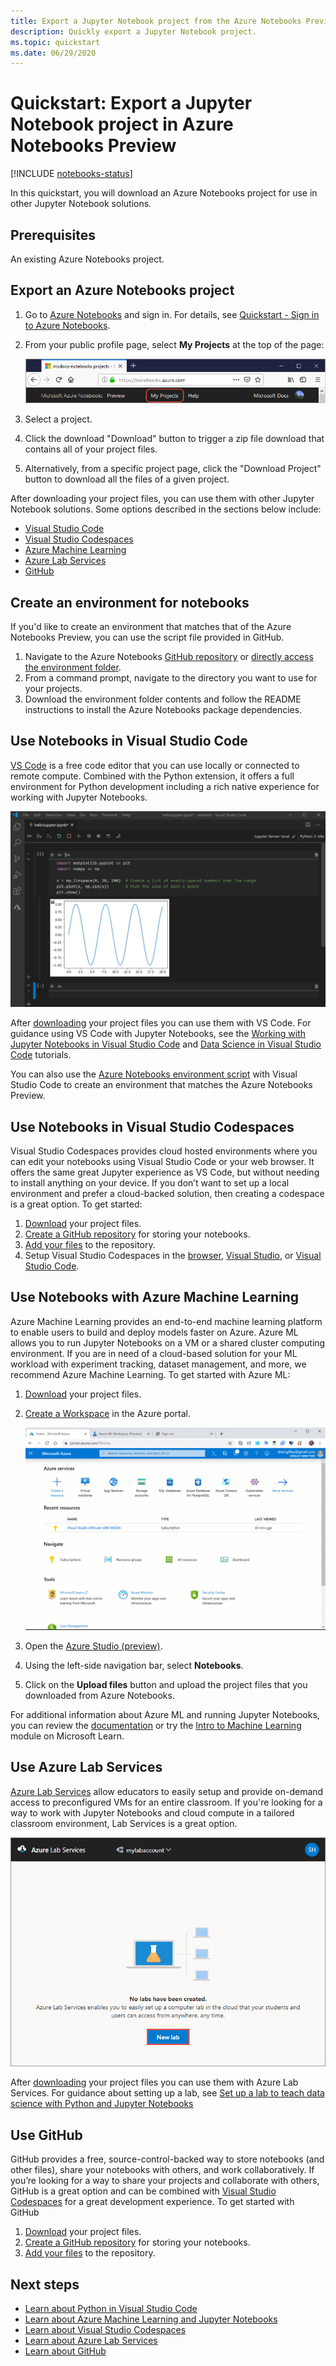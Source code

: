 ```yaml
---
title: Export a Jupyter Notebook project from the Azure Notebooks Preview
description: Quickly export a Jupyter Notebook project.
ms.topic: quickstart
ms.date: 06/29/2020
---
```


# Quickstart: Export a Jupyter Notebook project in Azure Notebooks Preview

[!INCLUDE [notebooks-status](../../includes/notebooks-status.md)]

In this quickstart, you will download an Azure Notebooks project for use in other Jupyter Notebook solutions. 

## Prerequisites

An existing Azure Notebooks project.

## Export an Azure Notebooks project

1. Go to [Azure Notebooks](https://notebooks.azure.com) and sign in. For details, see [Quickstart - Sign in to Azure Notebooks](quickstart-sign-in-azure-notebooks.md).

1. From your public profile page, select **My Projects** at the top of the page:

    ![My Projects link on the top of the browser window](media/quickstarts/my-projects-link.png)

1. Select a project.
1. Click the download "Download" button to trigger a zip file download that contains all of your project files.
1. Alternatively, from a specific project page, click the "Download Project" button to download all the files of a given project.

After downloading your project files, you can use them with other Jupyter Notebook solutions. Some options described in the sections below include: 
- [Visual Studio Code](#use-notebooks-in-visual-studio-code)
- [Visual Studio Codespaces](#use-notebooks-in-visual-studio-codespaces)
- [Azure Machine Learning](#use-notebooks-with-azure-machine-learning)
- [Azure Lab Services](#use-azure-lab-services)
- [GitHub](#use-github)

## Create an environment for notebooks

If you'd like to create an environment that matches that of the Azure Notebooks Preview, you can use the script file provided in GitHub.

1. Navigate to the Azure Notebooks [GitHub repository](https://github.com/microsoft/AzureNotebooks) or [directly access the environment folder](https://aka.ms/aznbrequirementstxt).
1. From a command prompt, navigate to the directory you want to use for your projects.
1. Download the environment folder contents and follow the README instructions to install the Azure Notebooks package dependencies.


## Use Notebooks in Visual Studio Code

[VS Code](https://code.visualstudio.com/) is a free code editor that you can use locally or connected to remote compute. Combined with the Python extension, it offers a full environment for Python development including a rich native experience for working with Jupyter Notebooks. 

![VS Code Jupyter Notebook support](media/vs-code-jupyter-notebook.png)

After [downloading](#export-an-azure-notebooks-project) your project files you can use them with VS Code. For guidance using VS Code with Jupyter Notebooks, see the [Working with Jupyter Notebooks in Visual Studio Code](https://code.visualstudio.com/docs/python/jupyter-support) and [Data Science in Visual Studio Code](https://code.visualstudio.com/docs/python/data-science-tutorial) tutorials.

You can also use the [Azure Notebooks environment script](#create-an-environment-for-notebooks) with Visual Studio Code to create an environment that matches the Azure Notebooks Preview.

## Use Notebooks in Visual Studio Codespaces

Visual Studio Codespaces provides cloud hosted environments where you can edit your notebooks using Visual Studio Code or your web browser. It offers the same great Jupyter experience as VS Code, but without needing to install anything on your device. If you don’t want to set up a local environment and prefer a cloud-backed solution, then creating a codespace is a great option. To get started:

1. [Download](#export-an-azure-notebooks-project) your project files.
1. [Create a GitHub repository](https://help.github.com/github/getting-started-with-github/create-a-repo) for storing your notebooks. 
1. [Add your files](https://help.github.com/github/managing-files-in-a-repository/adding-a-file-to-a-repository) to the repository.
1. Setup Visual Studio Codespaces in the [browser](https://docs.microsoft.com/visualstudio/online/how-to/browser), [Visual Studio](https://docs.microsoft.com/visualstudio/online/how-to/vside), or [Visual Studio Code](https://docs.microsoft.com/visualstudio/online/how-to/vscode).

## Use Notebooks with Azure Machine Learning

Azure Machine Learning provides an end-to-end machine learning platform to enable users to build and deploy models faster on Azure. Azure ML allows you to run Jupyter Notebooks on a VM or a shared cluster computing environment. If you are in need of a cloud-based solution for your ML workload with experiment tracking, dataset management, and more, we recommend Azure Machine Learning. To get started with Azure ML:

1. [Download](#export-an-azure-notebooks-project) your project files.
1. [Create a Workspace](../machine-learning/how-to-manage-workspace.md) in the Azure portal.

   ![Create a Workspace](../machine-learning/media/how-to-manage-workspace/create-workspace.gif)
 
1. Open the [Azure Studio (preview)](https://ml.azure.com/).
1. Using the left-side navigation bar, select **Notebooks**.
1. Click on the **Upload files** button and upload the project files that you downloaded from Azure Notebooks.

For additional information about Azure ML and running Jupyter Notebooks, you can review the [documentation](../machine-learning/how-to-run-jupyter-notebooks.md) or try the [Intro to Machine Learning](https://docs.microsoft.com/learn/modules/intro-to-azure-machine-learning-service/) module on Microsoft Learn.


## Use Azure Lab Services

[Azure Lab Services](https://azure.microsoft.com/services/lab-services/) allow educators to easily setup and provide on-demand access to preconfigured VMs for an entire classroom. If you're looking for a way to work with Jupyter Notebooks and cloud compute in a tailored classroom environment, Lab Services is a great option.

![image](../lab-services/media/tutorial-setup-classroom-lab/new-lab-button.png)

 After [downloading](#export-an-azure-notebooks-project) your project files you can use them with Azure Lab Services. For guidance about setting up a lab, see [Set up a lab to teach data science with Python and Jupyter Notebooks](../lab-services/class-type-jupyter-notebook.md)

## Use GitHub

GitHub provides a free, source-control-backed way to store notebooks (and other files), share your notebooks with others, and work collaboratively. If you’re looking for a way to share your projects and collaborate with others, GitHub is a great option and can be combined with [Visual Studio Codespaces](#use-notebooks-in-visual-studio-codespaces) for a great development experience. To get started with GitHub

1. [Download](#export-an-azure-notebooks-project) your project files.
1. [Create a GitHub repository](https://help.github.com/github/getting-started-with-github/create-a-repo) for storing your notebooks. 
1. [Add your files](https://help.github.com/github/managing-files-in-a-repository/adding-a-file-to-a-repository) to the repository.

## Next steps

- [Learn about Python in Visual Studio Code](https://code.visualstudio.com/docs/python/python-tutorial)
- [Learn about Azure Machine Learning and Jupyter Notebooks](../machine-learning/how-to-run-jupyter-notebooks.md)
- [Learn about Visual Studio Codespaces](https://visualstudio.microsoft.com/services/visual-studio-codespaces/)
- [Learn about Azure Lab Services](https://azure.microsoft.com/services/lab-services/)
- [Learn about GitHub](https://help.github.com/github/getting-started-with-github/)
